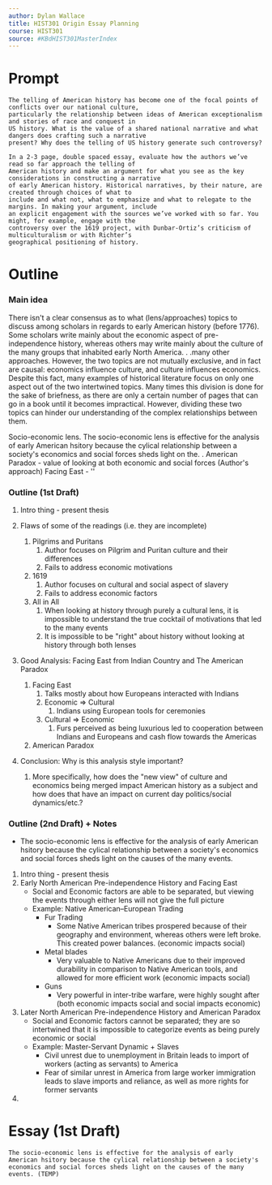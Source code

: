 ```yaml
---
author: Dylan Wallace
title: HIST301 Origin Essay Planning
course: HIST301
source: #KBdHIST301MasterIndex
---
```


# Prompt
```
The telling of American history has become one of the focal points of conflicts over our national culture,
particularly the relationship between ideas of American exceptionalism and stories of race and conquest in 
US history. What is the value of a shared national narrative and what dangers does crafting such a narrative 
present? Why does the telling of US history generate such controversy?

In a 2-3 page, double spaced essay, evaluate how the authors we’ve read so far approach the telling of 
American history and make an argument for what you see as the key considerations in constructing a narrative
of early American history. Historical narratives, by their nature, are created through choices of what to 
include and what not, what to emphasize and what to relegate to the margins. In making your argument, include 
an explicit engagement with the sources we’ve worked with so far. You might, for example, engage with the 
controversy over the 1619 project, with Dunbar-Ortiz’s criticism of multiculturalism or with Richter’s 
geographical positioning of history.
```

# Outline

### Main idea
There isn't a clear consensus as to what (lens/approaches) topics to discuss among scholars in regards to early American history (before 1776). Some scholars write mainly about the economic aspect of pre-independence history, whereas others may write mainly about the culture of the many groups that inhabited early North America. . .many other approaches. However, the two topics are not mutually exclusive, and in fact are causal: economics influence culture, and culture influences economics. Despite this fact, many examples of historical literature focus on only one aspect out of the two intertwined topics. Many times this division is done for the sake of briefness, as there are only a certain number of pages that can go in a book until it becomes impractical. However, dividing these two topics can hinder our understanding of the complex relationships between them.

Socio-economic lens. The socio-economic lens is effective for the analysis of early American hsitory because the cylical relationship between a society's economics and social forces sheds light on the. .
American Paradox - value of looking at both economic and social forces (Author's approach)
Facing East - ''


### Outline (1st Draft)
1. Intro thing - present thesis
2. Flaws of some of the readings (i.e. they are incomplete)
   1. Pilgrims and Puritans
	  1. Author focuses on Pilgrim and Puritan culture and their differences
	  2. Fails to address economic motivations
   2. 1619
	  1. Author focuses on cultural and social aspect of slavery
	  2. Fails to address economic factors
   3. All in All
	  1. When looking at history through purely a cultural lens, it is impossible to understand the true cocktail of motivations that led to the many events
	  2. It is impossible to be "right" about history without looking at history through both lenses
3. Good Analysis: Facing East from Indian Country and The American Paradox
   1. Facing East
	  1. Talks mostly about how Europeans interacted with Indians
	  2. Economic => Cultural
		  1. Indians using European tools for ceremonies
	  3. Cultural => Economic
		  1. Furs perceived as being luxurious led to cooperation between Indians and Europeans and cash flow towards the Americas
   2. American Paradox
   
4. Conclusion: Why is this analysis style important?
   1. More specifically, how does the "new view" of culture and economics being merged impact American history as a subject and how does that have an impact on current day politics/social dynamics/etc.?

### Outline (2nd Draft) + Notes

- The socio-economic lens is effective for the analysis of early American hsitory because the cylical relationship between a society's economics and social forces sheds light on the causes of the many events.



1. Intro thing - present thesis
2. Early North American Pre-independence History and Facing East
   - Social and Economic factors are able to be separated, but viewing the events through either lens will not give the full picture
   - Example: Native American–European Trading
	 - Fur Trading
		 - Some Native American tribes prospered because of their geography and environment, whereas others were left broke. This created power balances. (economic impacts social)
	 - Metal blades
		 - Very valuable to Native Americans due to their improved durability in comparison to Native American tools, and allowed for more efficient work (economic impacts social)
	 - Guns
		 - Very powerful in inter-tribe warfare, were highly sought after (both economic impacts social and social impacts economic)
3. Later North American Pre-independence History and American Paradox
   - Social and Economic factors cannot be separated; they are so intertwined that it is impossible to categorize events as being purely economic or social
   - Example: Master-Servant Dynamic + Slaves
	 - Civil unrest due to unemployment in Britain leads to import of workers (acting as servants) to America
	 - Fear of similar unrest in America from large worker immigration leads to slave imports and reliance, as well as more rights for former servants
4. 

# Essay (1st Draft)

	The socio-economic lens is effective for the analysis of early American hsitory because the cylical relationship between a society's economics and social forces sheds light on the causes of the many events. (TEMP)
